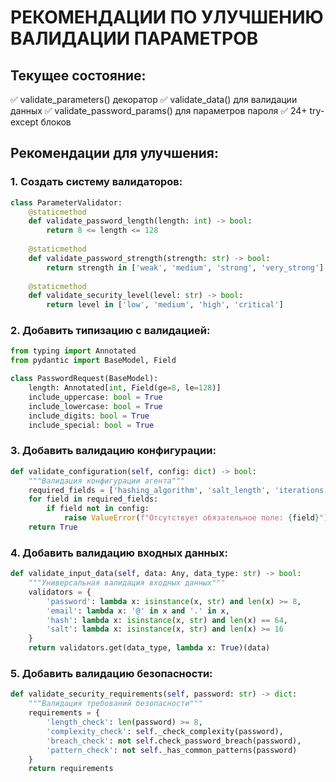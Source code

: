 # РЕКОМЕНДАЦИИ ПО УЛУЧШЕНИЮ ВАЛИДАЦИИ ПАРАМЕТРОВ

## Текущее состояние:
✅ validate_parameters() декоратор
✅ validate_data() для валидации данных
✅ validate_password_params() для параметров пароля
✅ 24+ try-except блоков

## Рекомендации для улучшения:

### 1. Создать систему валидаторов:
```python
class ParameterValidator:
    @staticmethod
    def validate_password_length(length: int) -> bool:
        return 8 <= length <= 128
    
    @staticmethod
    def validate_password_strength(strength: str) -> bool:
        return strength in ['weak', 'medium', 'strong', 'very_strong']
    
    @staticmethod
    def validate_security_level(level: str) -> bool:
        return level in ['low', 'medium', 'high', 'critical']
```

### 2. Добавить типизацию с валидацией:
```python
from typing import Annotated
from pydantic import BaseModel, Field

class PasswordRequest(BaseModel):
    length: Annotated[int, Field(ge=8, le=128)]
    include_uppercase: bool = True
    include_lowercase: bool = True
    include_digits: bool = True
    include_special: bool = True
```

### 3. Добавить валидацию конфигурации:
```python
def validate_configuration(self, config: dict) -> bool:
    """Валидация конфигурации агента"""
    required_fields = ['hashing_algorithm', 'salt_length', 'iterations']
    for field in required_fields:
        if field not in config:
            raise ValueError(f"Отсутствует обязательное поле: {field}")
    return True
```

### 4. Добавить валидацию входных данных:
```python
def validate_input_data(self, data: Any, data_type: str) -> bool:
    """Универсальная валидация входных данных"""
    validators = {
        'password': lambda x: isinstance(x, str) and len(x) >= 8,
        'email': lambda x: '@' in x and '.' in x,
        'hash': lambda x: isinstance(x, str) and len(x) == 64,
        'salt': lambda x: isinstance(x, str) and len(x) >= 16
    }
    return validators.get(data_type, lambda x: True)(data)
```

### 5. Добавить валидацию безопасности:
```python
def validate_security_requirements(self, password: str) -> dict:
    """Валидация требований безопасности"""
    requirements = {
        'length_check': len(password) >= 8,
        'complexity_check': self._check_complexity(password),
        'breach_check': not self.check_password_breach(password),
        'pattern_check': not self._has_common_patterns(password)
    }
    return requirements
```